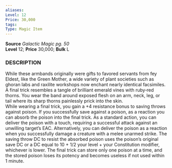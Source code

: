 ```yaml
---
aliases: 
Level: 12
Price: 30,000
tags: 
Type: Magic Item
---
```

**Source** _Galactic Magic pg. 50_  
**Level** 12; **Price** 30,000; **Bulk** L

### DESCRIPTION

While these armbands originally were gifts to favored servants from fey Eldest, like the Green Mother, a wide variety of plant societies such as ghoran labs and raxilite workshops now enchant nearly identical facsimiles. A final trick resembles a tangle of brilliant emerald vines with ruby‑red thorns. You wear the band around exposed flesh on an arm, neck, leg, or tail where its sharp thorns painlessly prick into the skin.  
While wearing a final trick, you gain a +4 resistance bonus to saving throws against poison. If you successfully save against a poison, as a reaction you can absorb the poison into the final trick. As a standard action, you can deliver the poison with a touch, requiring a successful attack against an unwilling target’s EAC. Alternatively, you can deliver the poison as a reaction when you successfully damage a creature with a melee unarmed strike. The saving throw DC to resist the absorbed poison uses the poison’s original save DC or a DC equal to 10 + 1/2 your level + your Constitution modifier, whichever is lower. The final trick can store only one poison at a time, and the stored poison loses its potency and becomes useless if not used within 1 minute.